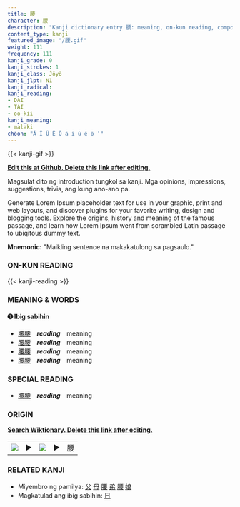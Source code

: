 ```yaml
---
title: 腰
character: 腰
description: "Kanji dictionary entry 腰: meaning, on-kun reading, compounds, origin, related kanji"
content_type: kanji
featured_image: "/腰.gif"
weight: 111
frequency: 111
kanji_grade: 0
kanji_strokes: 1
kanji_class: Jōyō
kanji_jlpt: N1
kanji_radical: 
kanji_reading: 
- DAI
- TAI
- oo-kii
kanji_meaning:
- malaki
chōon: "Ā Ī Ū Ē Ō ā ī ū ē ō ’"
---
```

[//]: # (Don't edit the line below. Kanji animated GIF code is automatically generated.)
{{< kanji-gif >}}

[//]: # (Edit below this line.)

**[Edit this at Github. Delete this link after editing.](https://github.com/tim0g/tim/tree/main/content/kanji/腰/index.md)**

Magsulat dito ng introduction tungkol sa kanji. Mga opinions, impressions, suggestions, trivia, ang kung ano-ano pa.

Generate Lorem Ipsum placeholder text for use in your graphic, print and web layouts, and discover plugins for your favorite writing, design and blogging tools. Explore the origins, history and meaning of the famous passage, and learn how Lorem Ipsum went from scrambled Latin passage to ubiqitous dummy text.
 
**Mnemonic:** "Maikling sentence na makakatulong sa pagsaulo."

### ON-KUN READING

[//]: # (Don't edit the line below. ON-KUN READING code is automatically generated.)
{{< kanji-reading >}}

### MEANING & WORDS

#### ➊ **Ibig sabihin**
  - [腰](../腰)[腰](../腰)　***reading***　meaning
  - [腰](../腰)[腰](../腰)　***reading***　meaning
  - [腰](../腰)[腰](../腰)　***reading***　meaning
  - [腰](../腰)[腰](../腰)　***reading***　meaning

### SPECIAL READING
  - [腰](../腰)[腰](../腰)　***reading***　meaning

### ORIGIN

**[Search Wiktionary. Delete this link after editing.](https://wiktionary.org/wiki/腰)**
<table class="kanji-table"><tr><td>
<img src="60px-腰-bronze.svg.png">
</td><td>▶</td><td>
<img src="60px-腰-oracle.svg.png">
</td><td>▶</td>
<td class="kanji-origin">腰</td>
</tr></table>

### RELATED KANJI
- Miyembro ng pamilya: [父](../父) [母](../母) [腰](../腰) [弟](../弟) [腰](../腰) [娘](../娘)
- Magkatulad ang ibig sabihin: [日](../日)
